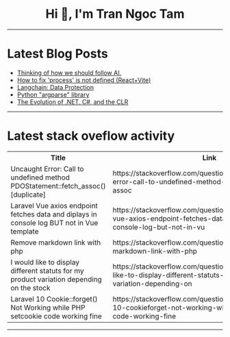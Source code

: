 <h1 align="center">Hi 👋, I'm Tran Ngoc Tam</h1>

---

# Latest Blog Posts 
<!-- BLOG-POST-LIST:START -->
- [Thinking of how we should follow AI.](https://dev.to/ugo/thinking-of-how-we-should-follow-ai-3e19)
- [How to fix &#39;process&#39; is not defined &lpar;React+Vite&rpar;](https://dev.to/navinduabhishek/how-to-fix-process-is-not-defined-reactvite-1nn4)
- [Langchain: Data Protection](https://dev.to/rutamstwt/langchain-data-protection-op9)
- [Python &quot;argparse&quot; library](https://dev.to/nadun96/python-argparse-library-2c1c)
- [The Evolution of .NET, C#, and the CLR](https://dev.to/ipazooki/the-evolution-of-net-c-and-the-clr-3p8h)
<!-- BLOG-POST-LIST:END -->

---

# Latest stack oveflow activity
<table>
  <tr><th>Title</th><th>Link</th></tr>
  <!-- STACKOVERFLOW:START --><tr><td>Uncaught Error: Call to undefined method PDOStatement::fetch_assoc&lpar;&rpar; [duplicate]</td><td>https://stackoverflow.com/questions/78501703/uncaught-error-call-to-undefined-method-pdostatementfetch-assoc</td></tr><tr><td>Laravel Vue axios endpoint fetches data and diplays in console log BUT not in Vue template</td><td>https://stackoverflow.com/questions/78501609/laravel-vue-axios-endpoint-fetches-data-and-diplays-in-console-log-but-not-in-vu</td></tr><tr><td>Remove markdown link with php</td><td>https://stackoverflow.com/questions/78501581/remove-markdown-link-with-php</td></tr><tr><td>I would like to display different statuts for my product variation depending on the stock</td><td>https://stackoverflow.com/questions/78501572/i-would-like-to-display-different-statuts-for-my-product-variation-depending-on</td></tr><tr><td>Laravel 10 Cookie::forget&lpar;&rpar; Not Working while PHP setcookie code working fine</td><td>https://stackoverflow.com/questions/78501540/laravel-10-cookieforget-not-working-while-php-setcookie-code-working-fine</td></tr><!-- STACKOVERFLOW:END -->
</table>

---


